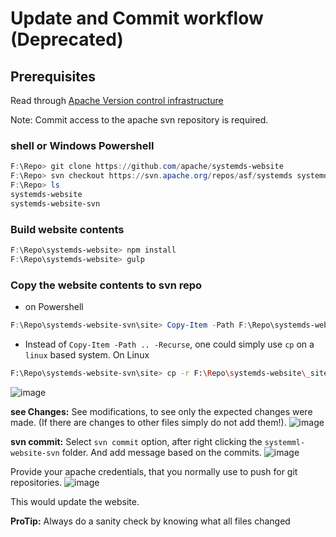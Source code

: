 # Update and Commit workflow (Deprecated)

## Prerequisites

Read through [Apache Version control infrastructure](https://infra.apache.org/version-control.html)

Note: Commit access to the apache svn repository is required.

### shell or Windows Powershell

```powershell
F:\Repo> git clone https://github.com/apache/systemds-website
F:\Repo> svn checkout https://svn.apache.org/repos/asf/systemds systemds-website-svn
F:\Repo> ls
systemds-website
systemds-website-svn
```

### Build website contents

```Powershell
F:\Repo\systemds-website> npm install
F:\Repo\systemds-website> gulp
```

### Copy the website contents to svn repo

- on Powershell

```Powershell
F:\Repo\systemds-website-svn\site> Copy-Item -Path F:\Repo\systemds-website\_site -Recurse -Container:$false
```

- Instead of `Copy-Item -Path .. -Recurse`, one could simply use `cp` on a `linux` based system. On Linux

```bash
F:\Repo\systemds-website-svn\site> cp -r F:\Repo\systemds-website\_site
```

![image](https://user-images.githubusercontent.com/53068787/81162333-a396c200-8faa-11ea-9b8c-6a7539f83344.png)

**see Changes:**
See modifications, to see only the expected changes were made. (If there are changes to other files simply do
not add them!).
![image](https://user-images.githubusercontent.com/53068787/81162446-d2149d00-8faa-11ea-95f2-ef84a69e117e.png)

**svn commit:**
Select `svn commit` option, after right clicking the `systemml-website-svn` folder.
And add message based on the commits.
![image](https://user-images.githubusercontent.com/53068787/81162752-51a26c00-8fab-11ea-996f-94ac1528dd4d.png)

Provide your apache credentials, that you normally use to push for git repositories.
![image](https://user-images.githubusercontent.com/53068787/81163010-b5c53000-8fab-11ea-9570-2de09598ebad.png)

This would update the website.

**ProTip:** Always do a sanity check by knowing what all files changed
